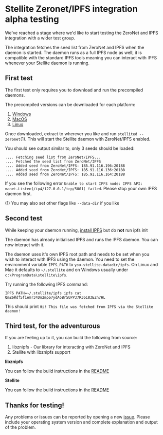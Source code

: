 
# Stellite Zeronet/IPFS integration alpha testing

We've reached a stage where we'd like to start testing the ZeroNet
and IPFS integration with a wider test group.

The integration fetches the seed list from ZeroNet and IPFS when the daemon is
started. The daemon runs as a full IPFS node as well, it is compatible
with the standard IPFS tools meaning you can interact with IPFS whenever
your Stellite daemon is running.

## First test

The first test only requires you to download and run the precompiled daemons.

The precompiled versions can be downloaded for each platform:

1. [Windows](https://www.stellite.live/downloads/stellite-zeronet-ipfs-win.zip)
2. [MacOS](https://www.stellite.live/downloads/stellite-zeronet-ipfs-mac.tar.gz)
3. [Linux](https://www.stellite.live/downloads/stellite-zeronet-ipfs-linux.tar.gz)

Once downloaded, extract to wherever you like and run `stellited --zeronet`(1). This will start the Stellite daemon with ZeroNet/IPFS enabled.

You should see output similar to, only 3 seeds should be loaded:

```
.... Fetching seed list from ZeroNet/IPFS...
.... Fetched the seed list from ZeroNet/IPFS
.... Added seed from ZeroNet/IPFS: 185.91.116.196:20188
.... Added seed from ZeroNet/IPFS: 185.91.116.136:20188
.... Added seed from ZeroNet/IPFS: 185.91.116.164:20188
```

If you see the following error
`Unable to start IPFS node: IPFS API: manet.Listen(/ip4/127.0.0.1/tcp/5001) failed`. Please stop your own IPFS daemon first.

(1) You may also set other flags like `--data-dir` if you like


## Second test

While keeping your daemon running, [install IPFS](https://ipfs.io/docs/install/) but do **not** run ipfs init

The daemon has already initialised IPFS and runs the IPFS daemon. You can now interact with it.

The daemon uses it's own IPFS root path and needs to be set when you wish to interact with IPFS using the daemon. You need to set the environment variable `IPFS_PATH` to `you-stellite-datadir/ipfs`. On Linux and Mac it defaults to `~/.stellite` and on Windows usually under `c:\ProgramData\stellite\ipfs`.

Try running the following IPFS command:

`IPFS_PATH=~/.stellite/ipfs ipfs cat QmZ6Rdf5fiemr34Dn2mpo7ydAoBrSUPP37R36183EZn7HL`

This should print `Hi! This file was fetched from IPFS via the Stellite daemon!`

## Third test, for the adventurous

If you are feeling up to it, you can build the following from source:

1. libznipfs - Our library for interacting with ZeroNet and IPFS
2. Stellite with libznipfs support

__libznipfs__

You can follow the build instructions in the [README](https://github.com/stellitecoin/libznipfs/blob/master/README.md)

__Stellite__

You can follow the build instructions in the [README](https://github.com/stellitecoin/Stellite/blob/zeronet-ipfs/README.md)


## Thanks for testing!

Any problems or issues can be reported by opening a new [issue](https://github.com/stellitecoin/Stellite/issues/new). Please include your operating system version and complete explanation and output of the problem.
